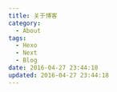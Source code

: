 ```yaml
---
title: 关于博客
category:
  - About
tags:
  - Hexo
  - Next
  - Blog
date: 2016-04-27 23:44:18
updated: 2016-04-27 23:44:18
---
```

<!--more-->

